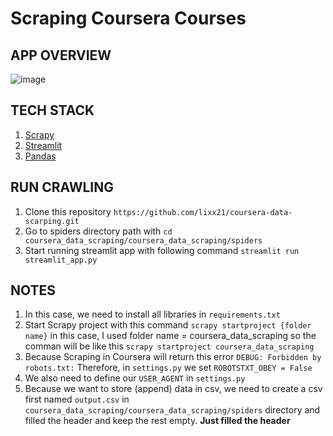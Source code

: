 # Scraping Coursera Courses

## APP OVERVIEW

![image](https://github.com/lixx21/coursera-data-scarping/assets/91602612/bf83e562-4193-460c-b821-6824825952ad)

## TECH STACK

1. [Scrapy](https://docs.scrapy.org/en/latest/topics/exporters.html)
2. [Streamlit](https://docs.streamlit.io/)
3. [Pandas](https://pandas.pydata.org/docs/)

## RUN CRAWLING

1. Clone this repository ```https://github.com/lixx21/coursera-data-scarping.git```
2. Go to spiders directory path with ```cd coursera_data_scraping/coursera_data_scraping/spiders```
3. Start running streamlit app with following command ```streamlit run streamlit_app.py```

## NOTES

1. In this case, we need to install all libraries in ```requirements.txt```
2. Start Scrapy project with this command ```scrapy startproject {folder name}``` in this case, I used folder name = coursera_data_scraping so the comman will be like this ```scrapy startproject coursera_data_scraping``` 
3. Because Scraping in Coursera will return this error ```DEBUG: Forbidden by robots.txt:``` Therefore, in ```settings.py``` we set ```ROBOTSTXT_OBEY = False```
4. We also need to define our ```USER_AGENT``` in ```settings.py```
5. Because we want to store (append) data in csv, we need to create a csv first named ```output.csv``` in ```coursera_data_scraping/coursera_data_scraping/spiders``` directory and filled the header and keep the rest empty. **Just filled the header**
